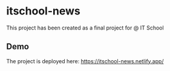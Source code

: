 # itschool-news
This project has been created as a final project for @ IT School

## Demo
The project is deployed here: https://itschool-news.netlify.app/
